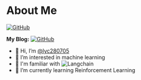 # About Me
[![GitHub](https://img.shields.io/badge/GitHub-%40lyc280705-informational?logo=github&logoColor=github.svg)](https://github.com/lyc280705)

**My Blog:**   [![GitHub](https://img.shields.io/badge/GitHubPages-%20lyc280705-informational?logo=githubpages&logoColor=githubpages.svg)](https://lyc280705.github.io)
- 👋 Hi, I’m [@lyc280705](https://github.com/lyc280705)
- 👀 I’m interested in machine learning
- 🎉 I'm familiar with ![Langchain](https://img.shields.io/badge/Langchain-%231C3C3C?logo=langchain)
- 🌱 I’m currently learning Reinforcement Learning
  
<!---
lyc280705/lyc280705 is a ✨ special ✨ repository because its `README.md` (this file) appears on your GitHub profile.
You can click the Preview link to take a look at your changes.
--->

